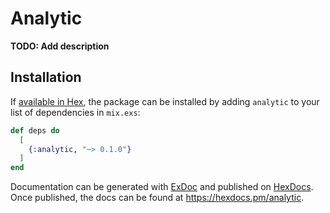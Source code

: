 # Analytic

**TODO: Add description**

## Installation

If [available in Hex](https://hex.pm/docs/publish), the package can be installed
by adding `analytic` to your list of dependencies in `mix.exs`:

```elixir
def deps do
  [
    {:analytic, "~> 0.1.0"}
  ]
end
```

Documentation can be generated with [ExDoc](https://github.com/elixir-lang/ex_doc)
and published on [HexDocs](https://hexdocs.pm). Once published, the docs can
be found at <https://hexdocs.pm/analytic>.

